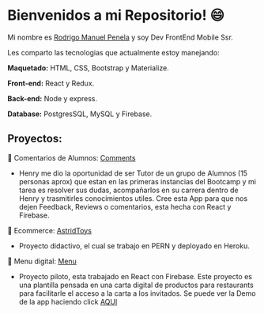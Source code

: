 # Bienvenidos a mi Repositorio! 😄

Mi nombre es [Rodrigo Manuel Penela](www.linkedin.com/in/rodrigomanuelpenela) y soy Dev FrontEnd Mobile Ssr.

Les comparto las tecnologias que actualmente estoy manejando:

**Maquetado:** HTML, CSS, Bootstrap y Materialize.

**Front-end:** React y Redux.

**Back-end:** Node y express.

**Database:** PostgresSQL, MySQL y Firebase.

## Proyectos: 

:rocket: Comentarios de Alumnos: [Comments](https://comments-227a9.web.app/)
* Henry me dio la oportunidad de ser Tutor de un grupo de Alumnos (15 personas aprox) que estan en las primeras instancias del Bootcamp y mi tarea es resolver sus dudas, acompañarlos en su carrera dentro de Henry y trasmitirles conocimientos utiles. Cree esta App para que nos dejen Feedback, Reviews o comentarios, esta hecha con React y Firebase.

:gift: Ecommerce: [AstridToys](https://astridtoys.herokuapp.com/)
* Proyecto didactivo, el cual se trabajo en PERN y deployado en Heroku.

:pizza: Menu digital: [Menu](https://ecommercereact-3a9a0.web.app)
* Proyecto piloto, esta trabajado en React con Firebase. Este proyecto es una plantilla pensada en una carta digital de productos para restaurants para facilitarle el acceso a la carta a los invitados. Se puede ver la Demo de la app haciendo click [AQUI](https://youtu.be/KMIiaTROGX4)

<!--
**Rodriip95/Rodriip95** is a ✨ _special_ ✨ repository because its `README.md` (this file) appears on your GitHub profile.

Here are some ideas to get you started:

- 🔭 I’m currently working on ...
- 🌱 I’m currently learning ...
- 👯 I’m looking to collaborate on ...
- 🤔 I’m looking for help with ...
- 💬 Ask me about ...
- 📫 How to reach me: ...
- 😄 Pronouns: ...
- ⚡ Fun fact: ...
-->
